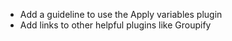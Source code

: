 * Add a guideline to use the Apply variables plugin
* Add links to other helpful plugins like Groupify